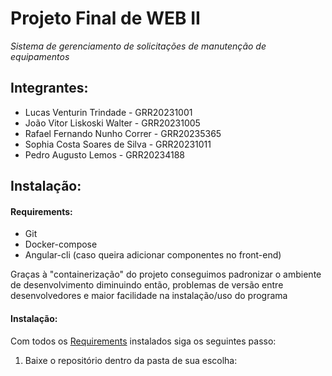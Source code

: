 # Projeto Final de WEB II
*Sistema de gerenciamento de solicitações de manutenção de equipamentos*

## Integrantes:
  - Lucas Venturin Trindade - GRR20231001
  - João Vitor Liskoski Walter - GRR20231005
  - Rafael Fernando Nunho Correr - GRR20235365
  - Sophia Costa Soares de Silva - GRR20231011
  - Pedro Augusto Lemos - GRR20234188

## Instalação:

#### Requirements:
  - Git
  - Docker-compose
  - Angular-cli (caso queira adicionar componentes no front-end)

Graças à "containerização" do projeto conseguimos padronizar o ambiente de desenvolvimento diminuindo então, problemas de versão entre desenvolvedores e maior facilidade na instalação/uso do programa

#### Instalação:
Com todos os [Requirements](Requerimentos) instalados siga os seguintes passo:

  1. Baixe o repositório dentro da pasta de sua escolha:
     ``` git clone https://github.com/WindFox8/projeto
